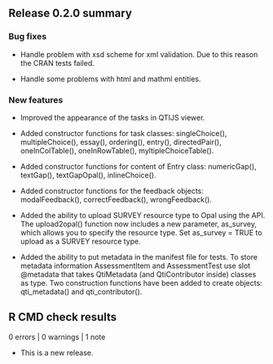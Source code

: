 ## Release 0.2.0 summary

### Bug fixes

* Handle problem with xsd scheme for xml validation. Due to this reason the CRAN tests failed.

* Handle some problems with html and mathml entities.

### New features

* Improved the appearance of the tasks in QTIJS viewer.

* Added constructor functions for task classes: singleChoice(), multipleChoice(),
essay(), ordering(), entry(), directedPair(), oneInColTable(), oneInRowTable(),
myltipleChoiceTable().

* Added constructor functions for content of Entry class: numericGap(), textGap(),
textGapOpal(), inlineChoice().

* Added constructor functions for the feedback objects: modalFeedback(),
correctFeedback(), wrongFeedback().

* Added the ability to upload SURVEY resource type to Opal using the API. The upload2opal() function now includes a new parameter, as_survey, which allows you to specify the resource type. Set as_survey = TRUE to upload as a SURVEY 
resource type.

* Added the ability to put metadata in the manifest file for tests. To store metadata information AssessmentItem and AssessmentTest use slot @metadata that takes QtiMetadata (and QtiContributor inside) classes as type. Two construction functions have been added to create objects: qti_metadata() and qti_contributor().

## R CMD check results

0 errors | 0 warnings | 1 note

* This is a new release.
